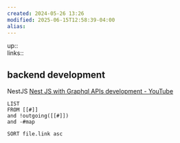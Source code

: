 ```yaml
---
created: 2024-05-26 13:26
modified: 2025-06-15T12:58:39-04:00
alias: 
---
```

up::  
links::
## backend development


NestJS
[Nest JS with Graphql APIs development - YouTube](https://www.youtube.com/playlist?list=PLT5Jhb7lgSBPgWsiBZwNPBtjgPpAycAN3)

```dataview
LIST
FROM [[#]]
and !outgoing([[#]])
and -#map

SORT file.link asc
```



